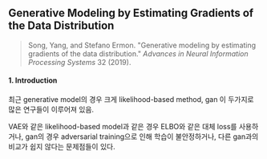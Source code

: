 ## Generative Modeling by Estimating Gradients of the Data Distribution

> Song, Yang, and Stefano Ermon. "Generative modeling by estimating gradients of the data distribution." *Advances in Neural Information Processing Systems* 32 (2019).

#### 1. Introduction

최근 generative model의 경우 크게 likelihood-based method, gan 이 두가지로 많은 연구들이 이루어져 있음.

VAE와 같은 likelihood-based model과 같은 경우 ELBO와 같은 대체 loss를 사용하거나, gan의 경우 adversarial training으로 인해 학습이 불안정하거나, 다른 gan과의 비교가 쉽지 않다는 문제점들이 있다.

